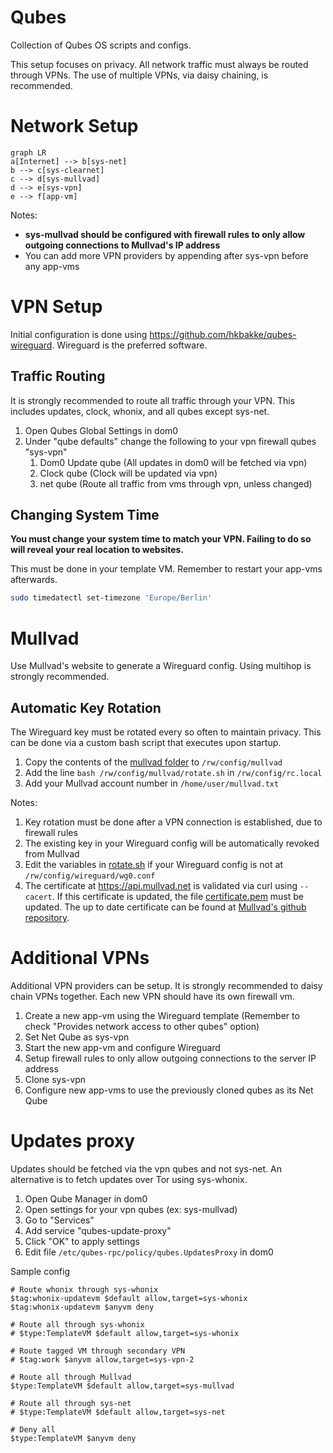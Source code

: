 # Qubes
Collection of Qubes OS scripts and configs. 

This setup focuses on privacy. All network traffic must always be routed through VPNs. The use of multiple VPNs, via daisy chaining, is recommended.

# Network Setup
```mermaid
graph LR
a[Internet] --> b[sys-net]
b --> c[sys-clearnet]
c --> d[sys-mullvad]
d --> e[sys-vpn]
e --> f[app-vm]
```

Notes:
- **sys-mullvad should be configured with firewall rules to only allow outgoing connections to Mullvad's IP address**
- You can add more VPN providers by appending after sys-vpn before any app-vms

# VPN Setup
Initial configuration is done using https://github.com/hkbakke/qubes-wireguard. Wireguard is the preferred software. 

## Traffic Routing
It is strongly recommended to route all traffic through your VPN. This includes updates, clock, whonix, and all qubes except sys-net.

1. Open Qubes Global Settings in dom0
2. Under "qube defaults" change the following to your vpn firewall qubes "sys-vpn"
    1. Dom0 Update qube (All updates in dom0 will be fetched via vpn)
    2. Clock qube (Clock will be updated via vpn)
    3. net qube (Route all traffic from vms through vpn, unless changed)

## Changing System Time
**You must change your system time to match your VPN. Failing to do so will reveal your real location to websites.**

This must be done in your template VM. Remember to restart your app-vms afterwards.
```sh
sudo timedatectl set-timezone 'Europe/Berlin'
 ```

# Mullvad
Use Mullvad's website to generate a Wireguard config. Using multihop is strongly recommended.

## Automatic Key Rotation

The Wireguard key must be rotated every so often to maintain privacy. This can be done via a custom bash script that executes upon startup.

1. Copy the contents of the [mullvad folder](./mullvad) to `/rw/config/mullvad`
2. Add the line `bash /rw/config/mullvad/rotate.sh` in `/rw/config/rc.local`
3. Add your Mullvad account number in `/home/user/mullvad.txt`

Notes:
1. Key rotation must be done after a VPN connection is established, due to firewall rules
2. The existing key in your Wireguard config will be automatically revoked from Mullvad 
3. Edit the variables in [rotate.sh](./mullvad/rotate.sh) if your Wireguard config is not at `/rw/config/wireguard/wg0.conf`
4. The certificate at https://api.mullvad.net is validated via curl using `--cacert`. If this certificate is updated, the file [certificate.pem](./mullvad/certificate.pem) must be updated. The up to date certificate can be found at [Mullvad's github repository](https://github.com/mullvad/mullvadvpn-app/blob/master/mullvad-api/le_root_cert.pem).

# Additional VPNs
Additional VPN providers can be setup. It is strongly recommended to daisy chain VPNs together. Each new VPN should have its own firewall vm. 

1. Create a new app-vm using the Wireguard template (Remember to check "Provides network access to other qubes" option)
2. Set Net Qube as sys-vpn
3. Start the new app-vm and configure Wireguard
4. Setup firewall rules to only allow outgoing connections to the server IP address
5. Clone sys-vpn
6. Configure new app-vms to use the previously cloned qubes as its Net Qube

# Updates proxy
Updates should be fetched via the vpn qubes and not sys-net. An alternative is to fetch updates over Tor using sys-whonix.

1. Open Qube Manager in dom0
2. Open settings for your vpn qubes (ex: sys-mullvad)
3. Go to "Services"
4. Add service "qubes-update-proxy"
5. Click "OK" to apply settings
6. Edit file `/etc/qubes-rpc/policy/qubes.UpdatesProxy` in dom0

Sample config
```
# Route whonix through sys-whonix
$tag:whonix-updatevm $default allow,target=sys-whonix
$tag:whonix-updatevm $anyvm deny

# Route all through sys-whonix
# $type:TemplateVM $default allow,target=sys-whonix

# Route tagged VM through secondary VPN
# $tag:work $anyvm allow,target=sys-vpn-2

# Route all through Mullvad
$type:TemplateVM $default allow,target=sys-mullvad

# Route all through sys-net
# $type:TemplateVM $default allow,target=sys-net

# Deny all
$type:TemplateVM $anyvm deny
```
